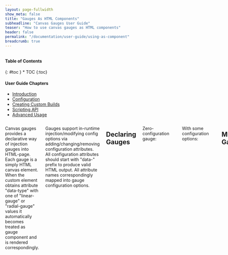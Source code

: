 ```yaml
---
layout: page-fullwidth
show_meta: false
title: "Gauges As HTML Components"
subheadline: "Canvas Gauges User Guide"
teaser: "How to use canvas gauges as HTML components"
header: false
permalink: "/documentation/user-guide/using-as-component"
breadcrumb: true
---
```

<div class="row">
<div class="medium-4 medium-push-8 columns" markdown="1">
<div class="panel radius toc" markdown="1">
<h4>Table of Contents</h4>
{: #toc }
*  TOC
{:toc}

<h4>User Guide Chapters</h4>
<ul>
    <li><a href="{{site.url}}/documentation/user-guide/">Introduction</a></li>
    <li><a href="{{site.url}}/documentation/user-guide/configuration">Configuration</a></li>
    <li><a href="{{site.url}}/documentation/user-guide/custom-builds">Creating Custom Builds</a></li>
    <li><a href="{{site.url}}/documentation/user-guide/scripting-api">Scripting API</a></li>
    <li><a href="{{site.url}}/documentation/user-guide/advanced-usage">Advanced Usage</a></li>
</ul>
</div>
</div><!-- /.medium-4.columns -->

<div class="medium-8 medium-pull-4 columns" markdown="1">

Canvas gauges provides a declarative way of injection gauges into HTML-page. Each gauge is a simply HTML canvas element. When the custom element obtains attribute "data-type" with one of "linear-gauge" or "radial-gauge" values it automatically becomes treated as gauge component and is rendered correspondingly.

Gauges support in-runtime injection/modifying config options via adding/changing/removing configuration attributes. All configuration attributes should start with "data-" prefix to produce valid HTML output. All attribute names correspondingly mapped into gauge configuration options.

## Declaring Gauges

Zero-configuration gauge:

~~~html
<script src="gauge.min.js"></script>
<canvas data-type="linear-gauge"></canvas>
~~~

With some configuration options:

~~~html
<script src="gauge.min.js"></script>
<canvas data-type="linear-gauge"
        data-width="160"
        data-height="600"
        data-border-radius="0"
        data-borders="0"
        data-bar-begin-circle="25"
        data-minor-ticks="10"
        data-value="36.6"
        data-min-value="35"
        data-max-value="42"
        data-title="°C"
        data-major-ticks="35,36,37,38,39,40,41,42"
        data-ticks-width="18"
        data-ticks-width-minor="7.5"
        data-bar-width="5"
        data-highlights="false"
        data-color-value-box-shadow="false"
        data-value-box-stroke="0"
        data-color-value-box-background="false"
        data-value-int="2"
        data-value-dec="1"
></canvas>
~~~

## Mutating Gauges

Canvas gauges supports in-runtime mutations, so you can easily re-configure gauge by simply changing attributes values. Even gauge type can be changed in-runtime. 

There are some configuration options which are defined for a certain type of gauge only. By the way even if you will declare attributes which gauge does not support it won't break it - them will just won't be parsed and took into account during rendering. So switching gauge type in-runtime always safe.

For example:

~~~html
<script src="gauge.min.js"></script>
<canvas data-type="linear-gauge"
        data-width="200"
        data-height="600"
></canvas>

<script>
var gaugeElement = document.getElementsByTagName('canvas')[0];

gaugeElement.setAttribute('data-border-radius', 20);
gaugeElement.setAttribute('data-color-numbers', 'red');
gaugeElement.setAttribute('data-type', 'radial-gauge');
gaugeElement.setAttribute('data-type', 'linear-gauge');
</script>
~~~

## Configuration Attributes Mapping

When using HTML declarative configuration via attributes, mandatory "renderTo" configuration option is not required as far as gauge will be rendered to a proper canvas element directly.

<style>
table tbody tr td:nth-child(1),
table tbody tr td:nth-child(2) {
    white-space:nowrap;
    word-break:keep-all;
}
</style>

| Options | Attribute | Gauge Type | Value Type |
|---|---|---|---|
| renderTo | - |  any | string or HTMLCanvasElement |
| width | data-width | any | number |
| height | data-height | any | number |
| minValue | data-min-value | any | number |
| maxValue | data-max-value | any | number |
| value | data-value | any | number |
| title | data-title | any | string |
| units | data-units | any | string |
| majorTicks | data-major-ticks | any | array of string or number |
| minorTicks | data-minor-ticks | any | integer |
| strokeTicks | data-stroke-ticks | any | boolean |
| animatedValue | data-animated-value | any | boolean |
| glow | data-glow | any | boolean |
| borders | data-borders | any | boolean |
| valueInt | data-value-int | any | integer |
| valueDec | data-value-dec | any | integer |
| majorTicksInt | data-major-ticks-int | any | integer |
| majorTicksDec | data-major-ticks-dec | any | integer |
| animation | data-animation | any | boolean |
| animationDuration | data-animation-duration | any | number |
| animationRule | data-animation-rule | any | string or function |
| colorPlate | data-color-plate | any | string |
| colorMajorTicks | data-color-major-ticks | any | string |
| colorMinorTicks | data-color-minor-ticks | any | string |
| colorTitle | data-color-title | any | string |
| colorUnits | data-color-units | any | string |
| colorNumbers | data-color-numbers | any | string |
| colorNeedle | data-color-needle | any | string |
| colorNeedleEnd | data-color-needle-end | any | string |
| colorValueText | data-color-value-text | any | string |
| colorValueTextShadow | data-color-value-text-shadow | any | string |
| colorBorderShadow | data-color-border-shadow | any | string |
| colorBorderOuter | data-color-border-outer | any | string |
| colorBorderOuterEnd | data-color-border-outer-end | any | string |
| colorBorderMiddle | data-color-border-middle | any | string |
| colorBorderMiddleEnd | data-color-border-middle-end | any | string |
| colorBorderInner | data-color-border-inner | any | string |
| colorBorderInnerEnd | data-color-border-inner-end | any | string |
| colorValueBoxRect | data-color-value-box-rect | any | string |
| colorValueBoxRectEnd | data-color-value-box-rect-end | any | string |
| colorValueBoxBackground | data-color-value-box-background | any | string |
| colorValueBoxShadow | data-color-value-box-shadow | any | string |
| colorNeedleShadowUp | data-color-needle-shadow-up | any | string |
| colorNeedleShadowDown | data-color-needle-shadow-down | any | string |
| fontNumbers | data-font-numbers | any | string |
| fontTitle | data-font-title | any | string |
| fontUnits | data-font-units | any | string |
| fontValue | data-font-value | any | string |
| needle | data-needle | any | boolean |
| needleShadow | data-needle-shadow | any | boolean |
| needleType | data-needle-type | any | string |
| needleStart | data-needle-start | any | number |
| needleEnd | data-needle-end | any | number |
| needleWidth | data-needle-width | any | number |
| borderOuterWidth | data-border-outer-width | any | number |
| borderMiddleWidth | data-border-middle-width | any | number |
| borderInnerWidth | data-border-inner-width | any | number |
| borderShadowWidth | data-border-shadow-width | any | number |
| valueBox | data-value-box | any | boolean |
| valueBoxStroke | data-value-box-stroke | any | number |
| valueText | data-value-text | any | string |
| valueTextShadow | data-value-text-shadow | any | boolean |
| valueBoxBorderRadius | data-value-box-border-radius | any | number |
| highlights | data-highlights | any | array of { from: number, to: number, color: string } |
| borderRadius | data-border-radius | linear | number |
| barBeginCircle | data-bar-begin-circle | linear | number |
| barWidth | data-bar-width | linear | number |
| barStrokeWidth | data-bar-stroke-width | linear | number |
| barProgress | data-bar-progress | linear | boolean |
| colorBarStroke | data-color-bar-stroke | linear |
| colorBar | data-color-bar | linear | string |
| colorBarEnd | data-color-bar-end | linear | string |
| colorBarProgress | data-color-bar-progress | linear | string |
| colorBarProgressEnd | data-color-bar-progress-end | linear | string |
| tickSide | data-tick-side | linear | string |
| needleSide | data-needle-side | linear | string |
| numberSide | data-number-side | linear | string |
| ticksWidth | data-ticks-width | linear | number |
| ticksWidthMinor | data-ticks-width-minor | linear | number |
| ticksPadding | data-ticks-padding | linear | number |
| barLength | data-bar-length | linear | number |
| fontNumbersSize | data- font-numbers-size| linear | number |
| fontTitleSize | data-font-title-size | linear | number |
| fontUnitsSize | data-font-units-size | linear | number |
| ticksAngle | data-ticks-angle | radial | number |
| startAngle | data-start-angle | radial | number |
| colorNeedleCircleOuter | data-color-needle-circle-outer | radial | string |
| colorNeedleCircleOuterEnd | data-color-needle-circle-outer-end | radial | string |
| colorNeedleCircleInner | data-color-needle-circle-inner | radial | string |
| colorNeedleCircleInnerEnd | data-color-needle-circle-inner-end | radial | string |
| needleCircleSize | data-needle-circle-size | radial | number |
| needleCircleInner | data-needle-circle-inner | radial | boolean |
| needleCircleOuter | data-needle-circle-outer | radial | boolean |

Read more: [all configuration options]({{site.url}}/documentation/user-guide/configuration)


</div><!-- /.medium-8.columns -->
</div><!-- /.row -->
